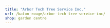 ```yaml
---
title: "Arbor Tech Tree Service Inc."
url: /baton-rouge/arbor-tech-tree-service-inc/
shop: garden centre
---
```

